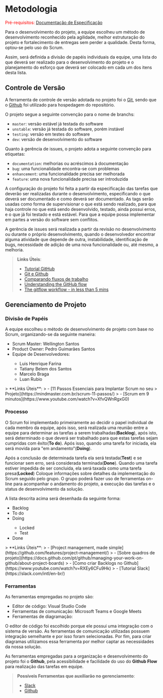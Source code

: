 
# Metodologia

<span style="color:red">Pré-requisitos: <a href="2-Especificação do Projeto.md"> Documentação de Especificação</a></span>

<p> Para o desenvolvimento do projeto, a equipe escolheu um método de desenvolvimento reconhecido pela agilidade, melhor estruturação do projeto e fortalecimento de entregas sem perder a qualidade. Desta forma, optou-se pelo uso do Scrum.</p>
<p> Assim, será definida a divisão de papéis individuais da equipe, uma lista do que deverá ser realizado para o desenvolvimento do projeto e o planejamento do esforço que deverá ser colocado em cada um dos itens desta lista.</p>

## Controle de Versão

A ferramenta de controle de versão adotada no projeto foi o
[Git](https://git-scm.com/), sendo que o [Github](https://github.com)
foi utilizado para hospedagem do repositório.

O projeto segue a seguinte convenção para o nome de branchs:

- `master`: versão estável já testada do software
- `unstable`: versão já testada do software, porém instável
- `testing`: versão em testes do software
- `dev`: versão de desenvolvimento do software

Quanto à gerência de issues, o projeto adota a seguinte convenção para
etiquetas:

- `documentation`: melhorias ou acréscimos à documentação
- `bug`: uma funcionalidade encontra-se com problemas
- `enhancement`: uma funcionalidade precisa ser melhorada
- `feature`: uma nova funcionalidade precisa ser introduzida

<p> A configuração do projeto foi feita a partir da especificação das tarefas que deverão ser realizadas durante o desenvolvimento, especificando o que deverá ser documentado e como deverá ser documentado. As tags serão usadas como forma de supervisionar o que está sendo realizado, para que haja controle no que está sendo desenvolvido, testado, ainda possui erros, e o que já foi testado e está estável. Para que a equipe possa implementar em partes a versão do software sem conflitos.</p>
<p> A gerência de issues será realizada a partir da revisão no desenvolvimento ou durante o próprio desenvolvimento, quando o desenvolvedor encontrar alguma atividade que depende de outra, instabilidade, identificação de bugs, necessidade de adição de uma nova funcionalidade ou, até mesmo, a melhoria.</p>


> **Links Úteis**:
> - [Tutorial GitHub](https://guides.github.com/activities/hello-world/)
> - [Git e Github](https://www.youtube.com/playlist?list=PLHz_AreHm4dm7ZULPAmadvNhH6vk9oNZA)
>  - [Comparando fluxos de trabalho](https://www.atlassian.com/br/git/tutorials/comparing-workflows)
> - [Understanding the GitHub flow](https://guides.github.com/introduction/flow/)
> - [The gitflow workflow - in less than 5 mins](https://www.youtube.com/watch?v=1SXpE08hvGs)

## Gerenciamento de Projeto

### Divisão de Papéis

A equipe escolheu o método de desenvolvimento de projeto com base no Scrum, organizando-se da seguinte maneira:

<ul>
 <li> Scrum Master: Wellington Santos</li>
 <li> Product Owner: Pedro Guimarães Santos</li>
 <li> Equipe de Desenvolvedores:</li>
 <ul>
  <li>Luis Henrique Farina</li>
  <li>Tatiany Belem dos Santos</li> 
  <li>Marcelo Braga</li> 
  <li>Luan Rubio</li>
 </ul>
</ul>
> **Links Úteis**:
> - [11 Passos Essenciais para Implantar Scrum no seu 
> Projeto](https://mindmaster.com.br/scrum-11-passos/)
> - [Scrum em 9 minutos](https://www.youtube.com/watch?v=XfvQWnRgxG0)

### Processo

<p> O Scrum foi implementado primeiramente ao decidir o papel individual de cada membro da equipe, após isso, será realizada uma reunião entre a equipe para determinar as tarefas a serem trabalhadas(<b>Backlog</b>), após isto, será determinado o que deverá ser trabalhado para que estas tarefas sejam cumpridas com êxito(<b>To do</b>). Após isso, quando uma tarefa for iniciada, ela será movida para "em andamento"(<b>Doing</b>).</p><p> Após a conclusão de determinada tarefa ela será testada(<b>Test</b>) e se funcionar sem erro, será considerada terminada(<b>Done</b>). Quando uma tarefa estiver impedida de ser concluida, ela será taxada como uma tarefa presa(<b>Locked</b>)  
Coloque  informações sobre detalhes da implementação do Scrum seguido pelo grupo. O grupo poderá fazer uso de ferramentas on-line para acompanhar o andamento do projeto, a execução das tarefas e o status de desenvolvimento da solução.</p>
A lista descrita acima será desenhada da seguinte forma:
<ul>
 <li>Backlog</li>
 <li>To do</li>
 <li>Doing</li>
 <ul>
  <li>Locked</li>
  <li>Test</li>
 </ul>
 <li>Done</li>
</ul>
> **Links Úteis**:
> - [Project management, made simple](https://github.com/features/project-management/)
> - [Sobre quadros de projeto](https://docs.github.com/pt/github/managing-your-work-on-github/about-project-boards)
> - [Como criar Backlogs no Github](https://www.youtube.com/watch?v=RXEy6CFu9Hk)
> - [Tutorial Slack](https://slack.com/intl/en-br/)

### Ferramentas

As ferramentas empregadas no projeto são:

- Editor de código: Visual Studio Code
- Ferramentas de comunicação: Microsoft Teams e Google Meets
- Ferramentas de diagramação:

O editor de código foi escolhido porque ele possui uma integração com o
sistema de versão. As ferramentas de comunicação utilizadas possuem
integração semelhante e por isso foram selecionadas. Por fim, para criar
diagramas utilizamos essa ferramenta por melhor captar as
necessidades da nossa solução.

As ferramentas empregadas para a organização e desenvolvimento do projeto foi o <b>Github</b>, pela acessibilidade e facilidade do uso do <b>Github Flow</b> para realização das tarefas em equipe.
 
> **Possíveis Ferramentas que auxiliarão no gerenciamento**: 
> - [Slack](https://slack.com/)
> - [Github](https://github.com/)
